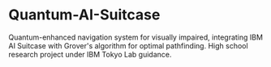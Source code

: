 # Quantum-AI-Suitcase
Quantum-enhanced navigation system for visually impaired, integrating IBM AI Suitcase with Grover's algorithm for optimal pathfinding. High school research project under IBM Tokyo Lab guidance.
